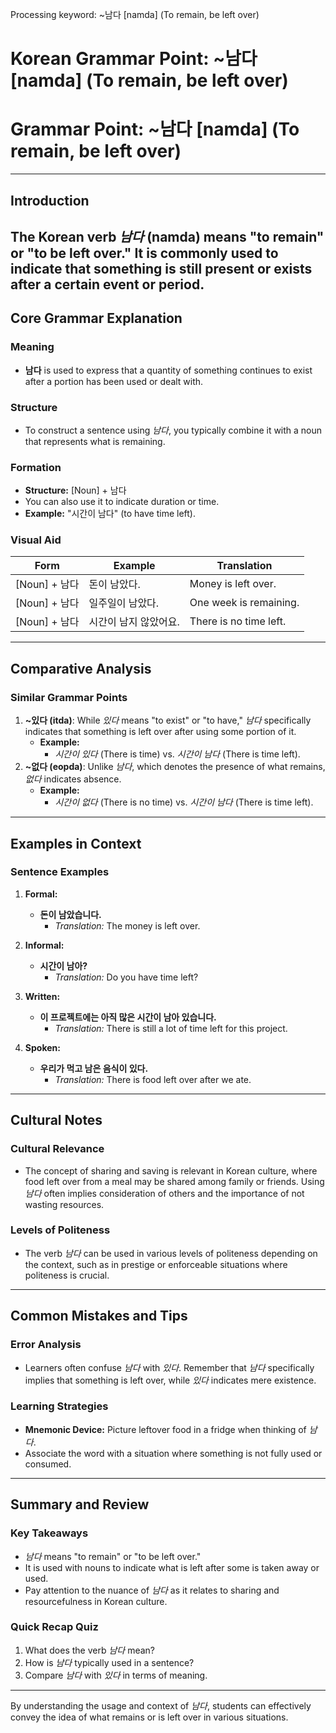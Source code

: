 Processing keyword: ~남다 [namda] (To remain, be left over)
# Korean Grammar Point: ~남다 [namda] (To remain, be left over)
# Grammar Point: ~남다 [namda] (To remain, be left over)
---
## Introduction
The Korean verb *남다* (namda) means "to remain" or "to be left over." It is commonly used to indicate that something is still present or exists after a certain event or period. 
---
## Core Grammar Explanation
### Meaning
- **남다** is used to express that a quantity of something continues to exist after a portion has been used or dealt with.
### Structure
- To construct a sentence using *남다*, you typically combine it with a noun that represents what is remaining. 
### Formation
- **Structure:** [Noun] + 남다
- You can also use it to indicate duration or time.
- **Example:** "시간이 남다" (to have time left).
### Visual Aid
| Form            | Example                         | Translation                     |
|-----------------|---------------------------------|---------------------------------|
| [Noun] + 남다   | 돈이 남았다.                    | Money is left over.            |
| [Noun] + 남다   | 일주일이 남았다.                | One week is remaining.         |
| [Noun] + 남다   | 시간이 남지 않았어요.           | There is no time left.         |
---
## Comparative Analysis
### Similar Grammar Points
1. **~있다 (itda)**: While *있다* means "to exist" or "to have," *남다* specifically indicates that something is left over after using some portion of it.
   - **Example:** 
     - *시간이 있다* (There is time) vs. *시간이 남다* (There is time left).
2. **~없다 (eopda)**: Unlike *남다*, which denotes the presence of what remains, *없다* indicates absence.
   - **Example:** 
     - *시간이 없다* (There is no time) vs. *시간이 남다* (There is time left).
---
## Examples in Context
### Sentence Examples
1. **Formal:**
   - **돈이 남았습니다.**
     - *Translation:* The money is left over.
  
2. **Informal:**
   - **시간이 남아?**
     - *Translation:* Do you have time left?
  
3. **Written:**
   - **이 프로젝트에는 아직 많은 시간이 남아 있습니다.**
     - *Translation:* There is still a lot of time left for this project.
4. **Spoken:**
   - **우리가 먹고 남은 음식이 있다.**
     - *Translation:* There is food left over after we ate.
---
## Cultural Notes
### Cultural Relevance
- The concept of sharing and saving is relevant in Korean culture, where food left over from a meal may be shared among family or friends. Using *남다* often implies consideration of others and the importance of not wasting resources.
### Levels of Politeness
- The verb *남다* can be used in various levels of politeness depending on the context, such as in prestige or enforceable situations where politeness is crucial.
---
## Common Mistakes and Tips
### Error Analysis
- Learners often confuse *남다* with *있다*. Remember that *남다* specifically implies that something is left over, while *있다* indicates mere existence.
### Learning Strategies
- **Mnemonic Device:** Picture leftover food in a fridge when thinking of *남다*. 
- Associate the word with a situation where something is not fully used or consumed.
---
## Summary and Review
### Key Takeaways
- *남다* means "to remain" or "to be left over."
- It is used with nouns to indicate what is left after some is taken away or used.
- Pay attention to the nuance of *남다* as it relates to sharing and resourcefulness in Korean culture.
### Quick Recap Quiz
1. What does the verb *남다* mean?
2. How is *남다* typically used in a sentence? 
3. Compare *남다* with *있다* in terms of meaning.
---
By understanding the usage and context of *남다*, students can effectively convey the idea of what remains or is left over in various situations.
